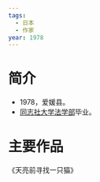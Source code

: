 ```yaml
---
tags:
  - 日本
  - 作家
year: 1978
---
```

# 简介

- 1978，爱媛县。
- [同志社大学](同志社大学.md)[法学部](法学部.md)毕业。
# 主要作品

《天亮前寻找一只猫》